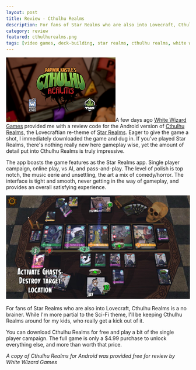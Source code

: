 ```yaml
---
layout: post
title: Review - Cthulhu Realms
description: For fans of Star Realms who are also into Lovecraft, Cthulhu Realms is a no brainer.
category: review
featured: cthulhurealms.png
tags: [video games, deck-building, star realms, cthulhu realms, white wizard games]
---
```

<img class="floatimageleft" src="/images/cthulhurealms/realms1.png" alt="Cthulhu Realms"/>A few days ago [White Wizard Games](http://www.whitewizardgames.com) provided me with a review code for the Android version of [Cthulhu Realms](https://play.google.com/store/apps/details?id=com.whitewizardgames.cthulhurealms), the Lovecraftian re-theme of [Star Realms](https://play.google.com/store/apps/details?id=com.starrealms.starrealmsapp). Eager to give the game a shot, I immediately downloaded the game and dug in. If you've played Star Realms, there's nothing really new here gameplay wise, yet the amount of detail put into Cthulhu Realms is truly impressive.

The app boasts the game features as the Star Realms app. Single player campaign, online play, vs AI, and pass-and-play. The level of polish is top notch, the music eerie and unsettling, the art a mix of comedy/horror. The interface is tight and smooth, never getting in the way of gameplay, and provides an overall satisfying experience.

![Cthulhu Realms Screenshot](/images/cthulhurealms/realms2.png)

For fans of Star Realms who are also into Lovecraft, Cthulhu Realms is a no brainer. While I'm more partial to the Sci-Fi theme, I'll be keeping Cthulhu Realms around for my kids, who really get a kick out of it.

You can download Cthulhu Realms for free and play a bit of the single player campaign. The full game is only a $4.99 purchase to unlock everything else, and more than worth that price.

*A copy of Cthulhu Realms for Android was provided free for review by White Wizard Games*
